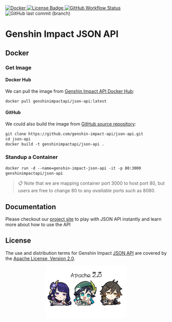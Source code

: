 [ ![Docker](https://img.shields.io/badge/Docker%20Image-309DEE?style=for-the-badge&logo=docker&logoColor=white) ](https://hub.docker.com/r/genshinimpactapi/json-api)
[![License Badge](https://img.shields.io/badge/Apache%202.0-F25910.svg?style=for-the-badge&logo=Apache&logoColor=white) ](https://www.apache.org/licenses/LICENSE-2.0)
[ ![GitHub Workflow Status](https://img.shields.io/github/workflow/status/genshin-impact-api/json-api/Release/master?logo=github&style=for-the-badge) ](https://github.com/genshin-impact-api/json-api/actions/workflows/release.yml)
![GitHub last commit (branch)](https://img.shields.io/github/last-commit/genshin-impact-api/json-api?logo=github&style=for-the-badge)

Genshin Impact JSON API
=======================


Docker
------

### Get Image

#### Docker Hub

We can pull the image from [Genshin Impact API Docker Hub](https://hub.docker.com/r/genshinimpactapi/json-api/):

    docker pull genshinimpactapi/json-api:latest

#### GitHub

We could also build the image from [GitHub source repository](https://github.com/genshin-impact-api/json-api):

    git clone https://github.com/genshin-impact-api/json-api.git
    cd json-api
    docker build -t genshinimpactapi/json-api .


### Standup a Container

    docker run -d --name=genshin-impact-json-api -it -p 80:3000 genshinimpactapi/json-api

> 📋 Note that we are mapping container port 3000 to host port 80, but users are free to change 80 to any _available_
> ports such as 8080.


Documentation
-------------

Please checkout our [project site](http://json.genshin-impact-api.com/) to play with JSON API instantly and learn more 
about how to use the API


License
-------

The use and distribution terms for Genshin Impact [JSON API](https://github.com/genshin-impact-api/json-api) are covered
by the [Apache License, Version 2.0](http://www.apache.org/licenses/LICENSE-2.0.html).

<div align="center">
    <a href="https://opensource.org/licenses">
        <img align="center" width="50%" alt="License Illustration" src="https://github.com/QubitPi/QubitPi/blob/master/img/apache-2.png?raw=true">
    </a>
</div>
